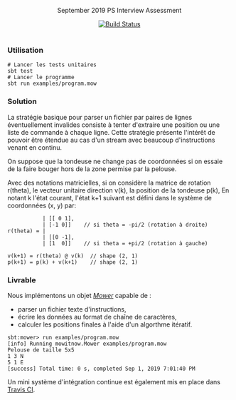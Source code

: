
<p align="center">
  September 2019 PS Interview Assessment
</p>

<p align="center">
  <a href="http://travis-ci.org/mycaule/ps-assessment"><img src="https://api.travis-ci.org/mycaule/ps-assessment.svg?branch=master" alt="Build Status"></a>
  <br>
  <br>
</p>


### Utilisation
```
# Lancer les tests unitaires
sbt test
# Lancer le programme
sbt run examples/program.mow
```

### Solution

La stratégie basique pour parser un fichier par paires de lignes éventuellement invalides consiste à tenter d'extraire une position ou une liste de commande à chaque ligne. Cette stratégie présente l'intérêt de pouvoir être étendue au cas d'un stream avec beaucoup d'instructions venant en continu.

On suppose que la tondeuse ne change pas de coordonnées si on essaie de la faire bouger hors de la zone permise par la pelouse.

Avec des notations matricielles, si on considère la matrice de rotation r(theta), le vecteur unitaire direction v(k), la position de la tondeuse p(k),
En notant k l'état courant, l'état k+1 suivant est défini dans le système de coordonnées (x, y) par:

```
           | [[ 0 1],
           | [-1 0]]    // si theta = -pi/2 (rotation à droite)
r(theta) = |
           | [[0 -1],
           | [1  0]]    // si theta = +pi/2 (rotation à gauche)

v(k+1) = r(theta) @ v(k)  // shape (2, 1)
p(k+1) = p(k) + v(k+1)    // shape (2, 1)
```

### Livrable

Nous implémentons un objet [*Mower*](src/main/scala/mowitnow/Mower.scala) capable de :
- parser un fichier texte d'instructions,
- écrire les données au format de chaîne de caractères,
- calculer les positions finales à l'aide d'un algorthme itératif.

```
sbt:mower> run examples/program.mow
[info] Running mowitnow.Mower examples/program.mow
Pelouse de taille 5x5
1 3 N
5 1 E
[success] Total time: 0 s, completed Sep 1, 2019 7:01:40 PM
```

Un mini système d'intégration continue est également mis en place dans [Travis CI](http://travis-ci.org/mycaule/ps-assessment).
